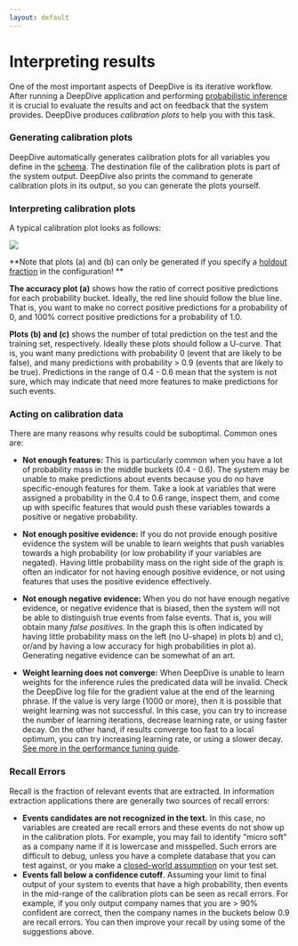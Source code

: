 ```yaml
---
layout: default
---
```


# Interpreting results

One of the most important aspects of DeepDive is its iterative workflow. After running a DeepDive application and performing [probabilistic inference](probabilistic_inference.html) it is crucial to evaluate the results and act on feedback that the system provides. DeepDive produces *calibration plots* to help you with this task.

### Generating calibration plots

DeepDive automatically generates calibration plots for all variables you define in the [schema]({{site.baseurl}}/doc/schema.html). The destination file of the calibration plots is part of the system output. DeepDive also prints the command to generate calibration plots in its output, so you can generate the plots yourself. 

### Interpreting calibration plots

A typical calibration plot looks as follows:

![]({{site.baseurl}}/images/calibration_example.png)

**Note that plots (a) and (b) can only be generated if you specify a [holdout fraction]({{site.baseurl}}/doc/calibration.html) in the configuration! **

**The accuracy plot (a)** shows how the ratio of correct positive predictions for each probability bucket. Ideally, the red line should follow the blue line. That is, you want to make no correct positive predictions for a probability of 0, and 100% correct positive predictions for a probability of 1.0.

**Plots (b) and (c)** shows the number of total prediction on the test and the training set, respectively. Ideally these plots should follow a U-curve. That is, you want many predictions with probability 0 (event that are likely to be false), and many predictions with probability > 0.9 (events that are likely to be true). Predictions in the range of 0.4 - 0.6 mean that the system is not sure, which may indicate that need more features to make predictions for such events.

### Acting on calibration data

There are many reasons why results could be suboptimal. Common ones are:

- **Not enough features:** This is particularly common when you have a lot of probability mass in the middle buckets (0.4 - 0.6). The system may be unable to make predictions about events because you do no have specific-enough features for them. Take a look at variables that were assigned a probability in the 0.4 to 0.6 range, inspect them, and come up with specific features that would push these variables towards a positive or negative probability.

- **Not enough positive evidence:** If you do not provide enough positive evidence the system will be unable to learn weights that push variables towards a high probability (or low probability if your variables are negated). Having little probability mass on the right side of the graph is often an indicator for not having enough positive evidence, or not using features that uses the positive evidence effectively.

- **Not enough negative evidence:** When you do not have enough negative evidence, or negative evidence that is biased, then the system will not be able to distinguish true events from false events. That is, you will obtain many *false positives*. In the graph this is often indicated by having little probability mass on the left (no U-shape) in plots b) and c), or/and by having a low accuracy for high probabilities in plot a). Generating negative evidence can be somewhat of an art.

- **Weight learning does not converge:** When DeepDive is unable to learn weights for the inference rules the predicated data will be invalid. Check the DeepDive log file for the gradient value at the end of the learning phrase. If the value is very large (1000 or more), then it is possible that weight learning was not successful. In this case, you can try to increase the number of learning iterations, decrease learning rate, or using faster decay. On the other hand, if results converge too fast to a local optimum, you can try increasing learning rate, or using a slower decay. [See more in the performance tuning guide]({{site.baseurl}}/doc/performance.html). 


### Recall Errors

Recall is the fraction of relevant events that are extracted. In information extraction applications there are generally two sources of recall errors:

- **Events candidates are not recognized in the text.** In this case, no variables are created are recall errors and these events do not show up in the calibration plots. For example, you may fail to identify "micro soft" as a company name if it is lowercase and misspelled. Such errors are difficult to debug, unless you have a complete database that you can test  against, or you make a [closed-world assumption](http://en.wikipedia.org/wiki/Closed_world_assumption) on your test set.
- **Events fall below a confidence cutoff**. Assuming your limit to final output of your system to events that have a high probability, then events in the mid-range of the calibration plots can be seen as recall errors. For example, if you only output company names that you are > 90% confident are correct, then the company names in the buckets below 0.9 are recall errors. You can then improve your recall by using some of the suggestions above.




